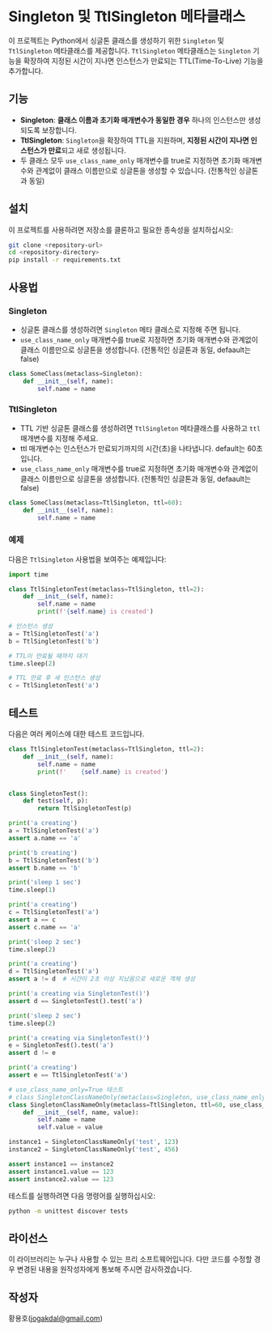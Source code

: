 
# Singleton 및 TtlSingleton 메타클래스

이 프로젝트는 Python에서 싱글톤 클래스를 생성하기 위한 `Singleton` 및 `TtlSingleton` 메타클래스를 제공합니다. `TtlSingleton` 메타클래스는 `Singleton` 기능을 확장하여 지정된 시간이 지나면 인스턴스가 만료되는 TTL(Time-To-Live) 기능을 추가합니다.

## 기능

- **Singleton**: <b>클래스 이름과 초기화 매개변수가 동일한 경우</b> 하나의 인스턴스만 생성되도록 보장합니다.
- **TtlSingleton**: `Singleton`을 확장하여 TTL을 지원하며, <b>지정된 시간이 지나면 인스턴스가 만료</b>되고 새로 생성됩니다.
- 두 클래스 모두 `use_class_name_only` 매개변수를 true로 지정하면 초기화 매개변수와 관계없이 클래스 이름만으로 싱글톤을 생성할 수 있습니다. (전통적인 싱글톤과 동일)
## 설치

이 프로젝트를 사용하려면 저장소를 클론하고 필요한 종속성을 설치하십시오:

```sh
git clone <repository-url>
cd <repository-directory>
pip install -r requirements.txt
```

## 사용법

### Singleton
- 싱글톤 클래스를 생성하려면 `Singleton` 메타 클래스로 지정해 주면 됩니다.
- `use_class_name_only` 매개변수를 true로 지정하면 초기화 매개변수와 관계없이 클래스 이름만으로 싱글톤을 생성합니다. (전통적인 싱글톤과 동일, defaault는 false)
```python
class SomeClass(metaclass=Singleton):
    def __init__(self, name):
        self.name = name
```

### TtlSingleton
- TTL 기반 싱글톤 클래스를 생성하려면 `TtlSingleton` 메타클래스를 사용하고 `ttl` 매개변수를 지정해 주세요.
- ttl 매개변수는 인스턴스가 만료되기까지의 시간(초)을 나타냅니다. default는 60초입니다.
- `use_class_name_only` 매개변수를 true로 지정하면 초기화 매개변수와 관계없이 클래스 이름만으로 싱글톤을 생성합니다. (전통적인 싱글톤과 동일, defaault는 false)
```python
class SomeClass(metaclass=TtlSingleton, ttl=60):
    def __init__(self, name):
        self.name = name
```

### 예제

다음은 `TtlSingleton` 사용법을 보여주는 예제입니다:

```python
import time

class TtlSingletonTest(metaclass=TtlSingleton, ttl=2):
    def __init__(self, name):
        self.name = name
        print(f'{self.name} is created')

# 인스턴스 생성
a = TtlSingletonTest('a')
b = TtlSingletonTest('b')

# TTL이 만료될 때까지 대기
time.sleep(2)

# TTL 만료 후 새 인스턴스 생성
c = TtlSingletonTest('a')
```

## 테스트
다음은 여러 케이스에 대한 테스트 코드입니다.
    
```python
class TtlSingletonTest(metaclass=TtlSingleton, ttl=2):
    def __init__(self, name):
        self.name = name
        print(f'    {self.name} is created')


class SingletonTest():
    def test(self, p):
        return TtlSingletonTest(p)

print('a creating')
a = TtlSingletonTest('a')
assert a.name == 'a'

print('b creating')
b = TtlSingletonTest('b')
assert b.name == 'b'

print('sleep 1 sec')
time.sleep(1)

print('a creating')
c = TtlSingletonTest('a')
assert a == c
assert c.name == 'a'

print('sleep 2 sec')
time.sleep(2)

print('a creating')
d = TtlSingletonTest('a')
assert a != d  # 시간이 2초 이상 지났음으로 새로운 객체 생성

print('a creating via SingletonTest()')
assert d == SingletonTest().test('a')

print('sleep 2 sec')
time.sleep(2)

print('a creating via SingletonTest()')
e = SingletonTest().test('a')
assert d != e

print('a creating')
assert e == TtlSingletonTest('a')

# use_class_name_only=True 테스트
# class SingletonClassNameOnly(metaclass=Singleton, use_class_name_only=True):
class SingletonClassNameOnly(metaclass=TtlSingleton, ttl=60, use_class_name_only=True):
    def __init__(self, name, value):
        self.name = name
        self.value = value

instance1 = SingletonClassNameOnly('test', 123)
instance2 = SingletonClassNameOnly('test', 456)

assert instance1 == instance2
assert instance1.value == 123
assert instance2.value == 123
```
테스트를 실행하려면 다음 명령어를 실행하십시오:

```sh
python -m unittest discover tests
```

## 라이선스
이 라이브러리는 누구나 사용할 수 있는 프리 소프트웨어입니다. 다만 코드를 수정할 경우 변경된 내용을 원작성자에게 통보해 주시면 감사하겠습니다.

## 작성자
황용호(jogakdal@gmail.com)
```
